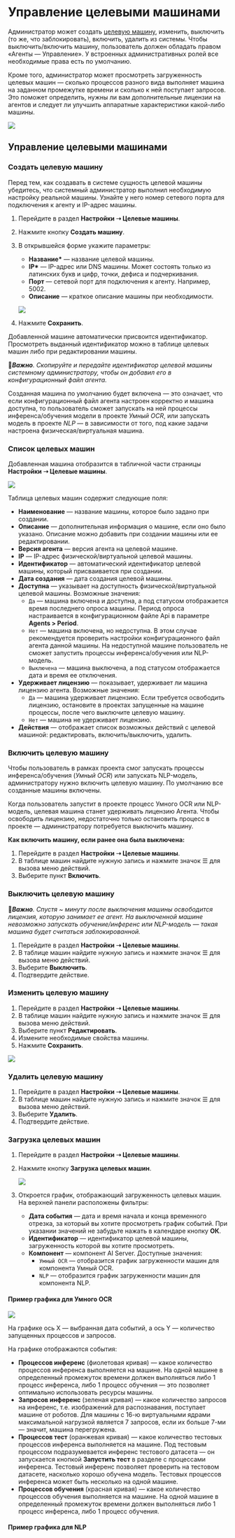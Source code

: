 # Управление целевыми машинами

Администратор может создать [целевую машину](https://docs.primo-rpa.ru/primo-rpa/primo-rpa-ai-server/glossary#celevaya-mashina), изменить, выключить (то же, что заблокировать), включить, удалить из системы. Чтобы выключить/включить машину, пользователь должен обладать правом «Агенты — Управление». У встроенных административных ролей все необходимые права есть по умолчанию.

Кроме того, администратор может просмотреть загруженность целевых машин — сколько процессов разного вида выполняет машина на заданном промежутке времени и сколько к ней поступает запросов. Это поможет определить, нужны ли вам дополнительные лицензии на агентов и следует ли улучшить аппаратные характеристики какой-либо машины.

![](<../../../.gitbook/assets1/primo-ai/admin/machines-main.png>)


## Управление целевыми машинами

### Создать целевую машину

Перед тем, как создавать в системе сущность целевой машины убедитесь, что системный администратор выполнил необходимую настройку реальной машины. Узнайте у него номер сетевого порта для подключения к агенту и IP-адрес машины.

1. Перейдите в раздел **Настройки ➝ Целевые машины**. 
1. Нажмите кнопку **Создать машину**.
1. В открывшейся форме укажите параметры:
   * **Название\*** — название целевой машины.
   * **IP\*** — IP-адрес или DNS машины. Может состоять только из латинских букв и цифр, точки, дефиса и подчеркивания.
   * **Порт** — сетевой порт для подключения к агенту. Например, 5002.
   * **Описание** — краткое описание машины при необходимости.

   ![](<../../../.gitbook/assets1/primo-ai/admin/create-agent-machine.png>)
   
1. Нажмите **Сохранить**.


Добавленной машине автоматически присвоится идентификатор. Просмотреть выданный идентификатор можно в таблице целевых машин либо при редактировании машины.

:large_orange_diamond:***Важно**. Скопируйте и передайте идентификатор целевой машины системному администратору, чтобы он добавил его в конфигурационный файл агента.*

Созданная машина по умолчанию будет включена — это означает, что если конфигурационный файл агента настроен корректно и машина доступна, то пользователь сможет запускать на ней процессы инференса/обучения модели в проекте *Умный OCR*, или запускать модель в проекте *NLP* — в зависимости от того, под какие задачи настроена физическая/виртуальная машина.


### Список целевых машин

Добавленная машина отобразится в табличной части страницы **Настройки ➝ Целевые машины**. 

![](<../../../.gitbook/assets1/primo-ai/admin/agents-table.png>)

Таблица целевых машин содержит следующие поля:
* **Наименование** — название машины, которое было задано при создании.
* **Описание** — дополнительная информация о машине, если оно было указано. Описание можно добавить при создании машины или ее редактировании.
* **Версия агента** — версия агента на целевой машине.
* **IP** — IP-адрес физической/виртуальной целевой машины.
* **Идентификатор** — автоматический идентификатор целевой машины, который присваивается при создании.
* **Дата создания** — дата создания целевой машины.
* **Доступна** — указывает на доступность физической/виртуальной целевой машины. Возможные значения:
    * `Да` — машина включена и доступна, а под статусом отображается время последнего опроса машины. Период опроса настраивается в конфигурационном файле Api в параметре **Agents > Period**.
    * `Нет` — машина включена, но недоступна. В этом случае рекомендуется проверить настройки конфигурационного файл агента данной машины. На недоступной машине пользователь не сможет запустить процессы инференса/обучения или NLP-модель.
    * `Выключена` — машина выключена, а под статусом отображается дата и время ее отключения. 
* **Удерживает лицензию** — показывает, удерживает ли машина лицензию агента. Возможные значения:
  * `Да` — машина удерживает лицензию. Если требуется освободить лицензию, остановите в проектах запущенные на машине процессы, после чего выключите целевую машину.
  * `Нет` — машина не удерживает лицензию.
* **Действия** — отображает список возможных действий с целевой машиной: редактировать, включить/выключить, удалить.


### Включить целевую машину

Чтобы пользователь в рамках проекта смог запускать процессы инференса/обучения (*Умный OCR*) или запускать NLP-модель, администратору нужно включить целевую машину. По умолчанию все созданные машины включены. 

Когда пользователь запустит в проекте процесс Умного OCR или NLP-модель, целевая машина станет удерживать лицензию Агента. Чтобы освободить лицензию, недостаточно только остановить процесс в проекте — администратору потребуется выключить машину.

**Как включить машину, если ранее она была выключена:**

1. Перейдите в раздел **Настройки ➝ Целевые машины**.
2. В таблице машин найдите нужную запись и нажмите значок ☰ для вызова меню действий.
3. Выберите пункт **Включить**.


### Выключить целевую машину
:large_orange_diamond:***Важно**. Спустя ~ минуту после выключения машины освободится лицензия, которую занимает ее агент. На выключенной машине невозможно запускать обучение/инференс или NLP-модель — такая машина будет считаться заблокированной.*

1. Перейдите в раздел **Настройки ➝ Целевые машины**.
2. В таблице машин найдите нужную запись и нажмите значок ☰ для вызова меню действий.
3. Выберите **Выключить**.
4. Подтвердите действие.


### Изменить целевую машину

1. Перейдите в раздел **Настройки ➝ Целевые машины**.
2. В таблице машин найдите нужную запись и нажмите значок ☰ для вызова меню действий.
3. Выберите пункт **Редактировать**.
4. Измените необходимые свойства машины.
5. Нажмите **Сохранить**.

![](<../../../.gitbook/assets1/primo-ai/admin/edit-agent-machine.png>)


### Удалить целевую машину

1. Перейдите в раздел **Настройки ➝ Целевые машины**.
2. В таблице машин найдите нужную запись и нажмите значок ☰ для вызова меню действий.
3. Выберите **Удалить**.
4. Подтвердите действие.

### Загрузка целевых машин

1. Перейдите в раздел **Настройки ➝ Целевые машины**.
1. Нажмите кнопку **Загрузка целевых машин**.

   ![](<../../../.gitbook/assets1/primo-ai/admin/macnines-graph-button.png>)

1. Откроется график, отображающий загруженность целевых машин. На верхней панели расположены фильтры:
   * **Дата события** — дата и время начала и конца временного отрезка, за который вы хотите просмотреть график событий. При указании значений не забудьте нажать в календаре кнопку **ОК**.
   * **Идентификатор** — идентификатор целевой машины, загруженность которой вы хотите просмотреть. 
   * **Компонент** — компонент AI Server. Доступные значения:
     * `Умный OCR` — отобразится график загруженности машин для компонента Умный OCR. 
     * `NLP` — отобразится график загруженности машин для компонента NLP. 

#### Пример графика для Умного OCR


   ![](<../../../.gitbook/assets1/primo-ai/admin/macnines-graph.png>)

   На графике ось X — выбранная дата событий, а ось Y — количество запущенных процессов и запросов.

   На графике отображаются события:
   * **Процессов инференс** (фиолетовая кривая) — какое количество процессов инференса выполняется на машине. На одной машине в определенный промежуток времени должен выполняться либо 1 процесс инференса, либо 1 процесс обучения — это позволяет оптимально использовать ресурсы машины.
   * **Запросов инференс** (зеленая кривая) — какое количество запросов на инференс, т.е. изображений для распознавания, поступает машине от роботов. Для машины с 16-ю виртуальными ядрами максимальной нагрузкой является 7 запросов, если их больше 7-ми — значит, машина перегружена. 
   * **Процессов тест** (оранжевая кривая) — какое количество тестовых процессов инференса выполняется на машине. Под тестовым процессом подразумевается инференс тестового датасета — он запускается кнопкой **Запустить тест** в разделе с процессами инференса. Тестовый инференс позволяет проверить на тестовом датасете, насколько хорошо обучена модель. Тестовых процессов инференса может быть несколько на одной машине.
   * **Процессов обучения** (красная кривая) — какое количество процессов обучения выполняется на машине. На одной машине в определенный промежуток времени должен выполняться либо 1 процесс инференса, либо 1 процесс обучения.


#### Пример графика для NLP
